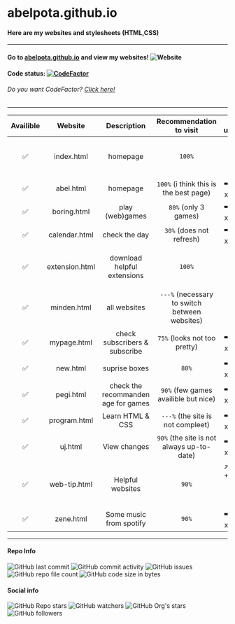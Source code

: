 # abelpota.github.io
#### Here are my websites and stylesheets (HTML,CSS)
---
#### Go to [abelpota.github.io](https://abelpota.github.io "My homepage") and view my websites! ![Website](https://img.shields.io/website?down_color=red&down_message=offline&up_color=brightgreen&up_message=online&url=https%3A%2F%2Fabelpota.github.io)
#### Code status: [![CodeFactor](https://www.codefactor.io/repository/github/abelpota/abelpota.github.io/badge)](https://www.codefactor.io/repository/github/abelpota/abelpota.github.io)
###### *Do you want CodeFactor? [Click here!](https://github.com/marketplace/codefactor)*
---
|Availible         | Website       | Description                         | Recommendation to visit                       | Last update                              |
|:----------------:| :-----------: |:-----------------------------------:| :--------------------------------------------:|:----------------------------------------:|
|:white_check_mark:| index.html    | homepage                            | `100%`                                        |:arrow_right: (01-08-22)                  |
|:white_check_mark:| abel.html     | homepage                            | `100%` (i think this is the best page)        |:arrow_right: (xx-xx-xx)                  |
|:white_check_mark:| boring.html   | play (web)games                     | `80%` (only 3 games)                          |:arrow_right: (xx-xx-xx)                  |
|:white_check_mark:| calendar.html | check the day                       | `30%` (does not refresh)                      |:arrow_right: (xx-xx-xx)                  |
|:white_check_mark:| extension.html| download helpful extensions         | `100%`                                        |:arrow_right: (01-08-22)                  |
|:white_check_mark:| minden.html   | all websites                        | `---%` (necessary to switch between websites) |:arrow_right: (02-08-22)                  |
|:white_check_mark:| mypage.html   | check subscribers & subscribe       | `75%` (looks not too pretty)                  |:arrow_right: (xx-xx-xx)                  |
|:white_check_mark:| new.html      | suprise boxes                       | `80%`                                         |:arrow_right: (xx-xx-xx)                  |
|:white_check_mark:| pegi.html     | check the recommanden age for games | `90%` (few games availible but nice)          |:arrow_right: (xx-xx-xx)                  |
|:white_check_mark:| program.html  | Learn HTML & CSS                    | `---%` (the site is not compleet)             |:arrow_right: (xx-xx-xx)                  |
|:white_check_mark:| uj.html       | View changes                        | `90%` (the site is not always up-to-date)     |:arrow_right: (xx-xx-xx)                  |
|:white_check_mark:| web-tip.html  | Helpful websites                    | `90%`                                         |:arrow_upper_right: {Last +90%} (02-08-22)|
|:white_check_mark:| zene.html     | Some music from spotify             | `90%`                                         |:arrow_right: (xx-xx-xx)                  |
---
#### Repo Info
![GitHub last commit](https://img.shields.io/github/last-commit/abelpota/abelpota.github.io)
![GitHub commit activity](https://img.shields.io/github/commit-activity/w/abelpota/abelpota.github.io)
![GitHub issues](https://img.shields.io/github/issues/abelpota/abelpota.github.io)
![GitHub repo file count](https://img.shields.io/github/directory-file-count/abelpota/abelpota.github.io?label=files%20in%20abelpota.github.io)
![GitHub code size in bytes](https://img.shields.io/github/languages/code-size/abelpota/abelpota.github.io?label=code%20size%20in%20abelpota.github.io)
#### Social info
![GitHub Repo stars](https://img.shields.io/github/stars/abelpota/abelpota.github.io?label=Repo%20stars&style=social)
![GitHub watchers](https://img.shields.io/github/watchers/abelpota/abelpota.github.io?label=Repo%20watchers&style=social)
![GitHub Org's stars](https://img.shields.io/github/stars/abelpota?label=My%20profile%27s%20stars&style=social)
![GitHub followers](https://img.shields.io/github/followers/abelpota?label=My%20followers&style=social)
